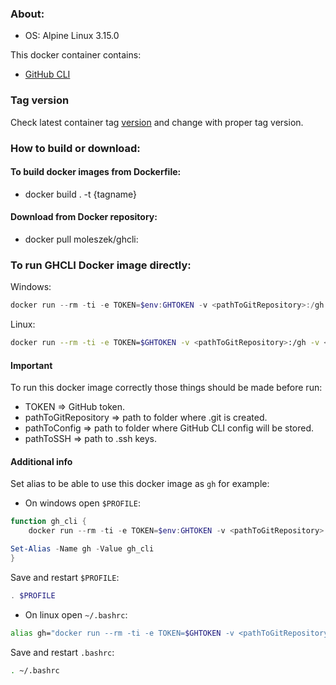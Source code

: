 ### About:
* OS: Alpine Linux 3.15.0

This docker container contains:
* [GitHub CLI](https://cli.github.com/)

### Tag version
Check latest container tag [version](https://hub.docker.com/repository/docker/moleszek/ghcli/tags?page=1&ordering=last_updated) and change **<tag>** with proper tag version.

### How to build or download:
#### To build docker images from Dockerfile:
* docker build . -t {tagname}

#### Download from Docker repository:
* docker pull moleszek/ghcli:<tag>

### To run GHCLI Docker image directly:

Windows:

```PowerShell
docker run --rm -ti -e TOKEN=$env:GHTOKEN -v <pathToGitRepository>:/gh -v <pathToConfig>:/root/.config/gh/ -v <pathToSSH>:/root/.ssh/ moleszek/ghcli:<tag>
```

Linux:

```Bash
docker run --rm -ti -e TOKEN=$GHTOKEN -v <pathToGitRepository>:/gh -v <pathToConfig>:/root/.config/gh/ -v <pathToSSH>:/root/.ssh/ moleszek/ghcli:<tag>
```

#### Important
To run this docker image correctly those things should be made before run:
* TOKEN => GitHub token.
* pathToGitRepository => path to folder where .git is created.
* pathToConfig => path to folder where GitHub CLI config will be stored.
* pathToSSH => path to .ssh keys.


#### Additional info

Set alias to be able to use this docker image as `gh` for example:

* On windows open `$PROFILE`:

```PowerShell
function gh_cli {
    docker run --rm -ti -e TOKEN=$env:GHTOKEN -v <pathToGitRepository>:/gh -v <pathToConfig>:/root/.config/gh/ -v <pathToSSH>:/root/.ssh/ moleszek/ghcli:<tag> $args[0,1,2,3,4,5,6,7,8,9]

Set-Alias -Name gh -Value gh_cli
}
```

Save and restart `$PROFILE`:

```PowerShell
. $PROFILE
```

* On linux open `~/.bashrc`:

```Bash
alias gh="docker run --rm -ti -e TOKEN=$GHTOKEN -v <pathToGitRepository>:/gh -v <pathToConfig>:/root/.config/gh/ -v <pathToSSH>:/root/.ssh/ moleszek/ghcli:<tag> $1 $2 $3 $4 $5 $6 $7 $8 $9"
```

Save and restart `.bashrc`:

```Bash
. ~/.bashrc
```
